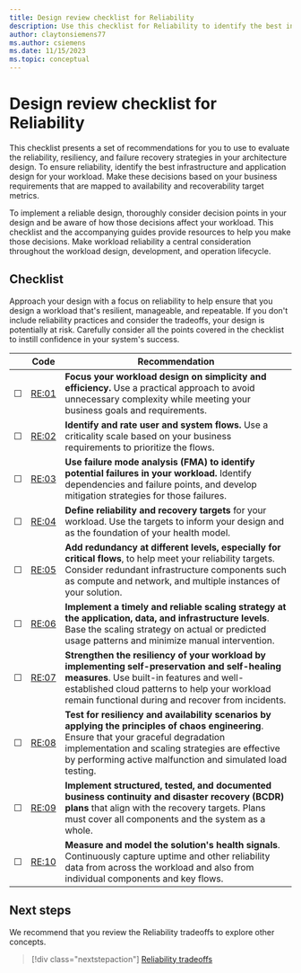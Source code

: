 ```yaml
---
title: Design review checklist for Reliability
description: Use this checklist for Reliability to identify the best infrastructure and application design for your workload.
author: claytonsiemens77
ms.author: csiemens
ms.date: 11/15/2023
ms.topic: conceptual
---
```

# Design review checklist for Reliability

This checklist presents a set of recommendations for you to use to evaluate the reliability, resiliency, and failure recovery strategies in your architecture design. To ensure reliability, identify the best infrastructure and application design for your workload. Make these decisions based on your business requirements that are mapped to availability and recoverability target metrics.

To implement a reliable design, thoroughly consider decision points in your design and be aware of how those decisions affect your workload. This checklist and the accompanying guides provide resources to help you make those decisions. Make workload reliability a central consideration throughout the workload design, development, and operation lifecycle.

## Checklist

Approach your design with a focus on reliability to help ensure that you design a workload that's resilient, manageable, and repeatable. If you don't include reliability practices and consider the tradeoffs, your design is potentially at risk. Carefully consider all the points covered in the checklist to instill confidence in your system's success.

|&nbsp; |Code  |Recommendation  |
|-|-|-|
| &#9744; |[RE:01](simplify.md)     |  **Focus your workload design on simplicity and efficiency.** Use a practical approach to avoid unnecessary complexity while meeting your business goals and requirements. |
| &#9744; |[RE:02](identify-flows.md)    |  **Identify and rate user and system flows.** Use a criticality scale based on your business requirements to prioritize the flows. |
| &#9744; |[RE:03](failure-mode-analysis.md)     |  **Use failure mode analysis (FMA) to identify potential failures in your workload.** Identify dependencies and failure points, and develop mitigation strategies for those failures.|
| &#9744; |[RE:04](metrics.md)     |   **Define reliability and recovery targets** for your workload. Use the targets to inform your design and as the foundation of your health model.|
| &#9744; |[RE:05](redundancy.md)    | **Add redundancy at different levels, especially for critical flows**, to help meet your reliability targets. Consider redundant infrastructure components such as compute and network, and multiple instances of your solution.|
| &#9744; |[RE:06](scaling.md)    | **Implement a timely and reliable scaling strategy at the application, data, and infrastructure levels**. Base the scaling strategy on actual or predicted usage patterns and minimize manual intervention.|
| &#9744; |[RE:07](self-preservation.md)        |  **Strengthen the resiliency of your workload by implementing self-preservation and self-healing measures**. Use built-in features and well-established cloud patterns to help your workload remain functional during and recover from incidents.   |
| &#9744; |[RE:08](testing-strategy.md)      |  **Test for resiliency and availability scenarios by applying the principles of chaos engineering**. Ensure that your graceful degradation implementation and scaling strategies are effective by performing active malfunction and simulated load testing.       |
| &#9744; |[RE:09](disaster-recovery.md)     |  **Implement structured, tested, and documented business continuity and disaster recovery (BCDR) plans** that align with the recovery targets. Plans must cover all components and the system as a whole.       |
| &#9744; |[RE:10](monitoring-alerting-strategy.md)     |  **Measure and model the solution's health signals**. Continuously capture uptime and other reliability data from across the workload and also from individual components and key flows.       |

## Next steps

We recommend that you review the Reliability tradeoffs to explore other concepts.

> [!div class="nextstepaction"]
> [Reliability tradeoffs](tradeoffs.md)
